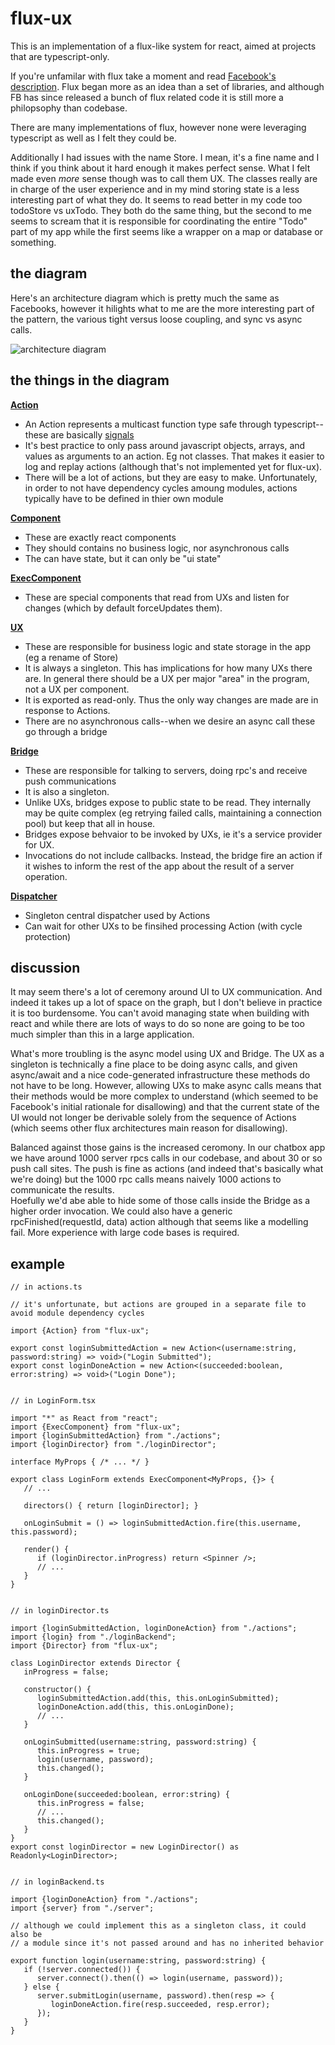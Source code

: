 # flux-ux

This is an implementation of a flux-like system for react, aimed
at projects that are typescript-only.

If you're unfamilar with flux take a moment and read 
[Facebook's description](http://facebook.github.io/flux/).
Flux began more as an idea than a set of libraries, and
although FB has since released a bunch of flux related code
it is still more a philopsophy than codebase.

There are many implementations of flux, however none were 
leveraging typescript as well as I felt they could be.  

Additionally I had issues with the name Store.  I mean, it's a fine
name and I think if you think about it hard enough it makes perfect
sense.  What I felt made even *more* sense though was to call them
UX.  The classes really are in charge of the user experience and in
my mind storing state is a less interesting part of what they do.  It
seems to read better in my code too todoStore vs uxTodo.  They both
do the same thing, but the second to me seems to scream that it is 
responsible for coordinating the entire "Todo" part of my app while the
first seems like a wrapper on a map or database or something.


## the diagram

Here's an architecture diagram which is pretty much the same as Facebooks,
however it hilights what to me are the more interesting part of the pattern,
the various tight versus loose coupling, and sync vs async calls.

![architecture diagram](https://sceutre.github.io/flux-ux/diagram.svg)

## the things in the diagram

<u>**Action**</u>
- An Action represents a multicast function type safe through typescript--these 
  are basically [signals](https://github.com/robertpenner/as3-signals)
- It's best practice to only pass around javascript objects, arrays, 
  and values as arguments to an action.  Eg not classes.  That makes it easier to
  log and replay actions (although that's not implemented yet for flux-ux). 
- There will be a lot of actions, but they are easy to make.  Unfortunately, 
  in order to not have dependency cycles amoung modules, actions typically 
  have to be defined in thier own module

<u>**Component**</u>
- These are exactly react components
- They should contains no business logic, nor asynchronous calls
- The can have state, but it can only be "ui state"

<u>**ExecComponent**</u>
- These are special components that read from UXs and listen for changes (which by default forceUpdates them).

<u>**UX**</u>
- These are responsible for business logic and state storage in the app (eg a rename of Store)
- It is always a singleton.  This has implications for how many UXs there are.  In general there should be
  a UX per major "area" in the program, not a UX per component.
- It is exported as read-only.  Thus the only way changes are made are in response to Actions.
- There are no asynchronous calls--when we desire an async call these go through a bridge

<u>**Bridge**</u>
- These are responsible for talking to servers, doing rpc's and receive push communications
- It is also a singleton.
- Unlike UXs, bridges expose to public state to be read.  They internally may be quite complex
  (eg retrying failed calls, maintaining a connection pool) but keep that all in house.
- Bridges expose behvaior to be invoked by UXs, ie it's a service provider for UX.
- Invocations do not include callbacks.  Instead, the bridge fire an action if it wishes to 
  inform the rest of the app about the result of a server operation.

<u>**Dispatcher**</u>
- Singleton central dispatcher used by Actions
- Can wait for other UXs to be finsihed processing Action (with cycle protection)

## discussion

It may seem there's a lot of ceremony around UI to UX communication.  And indeed it takes up a lot of
space on the graph, but I don't believe in practice it is too burdensome.  You can't avoid managing state
when building with react and while there are lots of ways to do so none are going to be too much simpler
than this in a large application.

What's more troubling is the async model using UX and Bridge.  The UX as a singleton is technically a fine
place to be doing async calls, and given async/await and a nice code-generated infrastructure these methods
do not have to be long.  However, allowing UXs to make async calls means that their methods would be more
complex to understand (which seemed to be Facebook's initial rationale for disallowing) and that the current
state of the UI would not longer be derivable solely from the sequence of Actions (which seems other flux
architectures main reason for disallowing).

Balanced against those gains is the increased ceromony.  In our chatbox app we have around 1000 server rpcs
calls in our codebase, and about 30 or so push call sites.  The push is fine as actions (and indeed that's
basically what we're doing) but the 1000 rpc calls means naively 1000 actions to communicate the results.  
Hoefully we'd abe able to hide some of those calls inside the Bridge as a higher order invocation. We could
also have a generic rpcFinished(requestId, data) action although that seems like a modelling fail.  More
experience with large code bases is required.


## example

```
// in actions.ts

// it's unfortunate, but actions are grouped in a separate file to avoid module dependency cycles

import {Action} from "flux-ux";

export const loginSubmittedAction = new Action<(username:string, password:string) => void>("Login Submitted");
export const loginDoneAction = new Action<(succeeded:boolean, error:string) => void>("Login Done");


// in LoginForm.tsx

import "*" as React from "react";
import {ExecComponent} from "flux-ux";
import {loginSubmittedAction} from "./actions";
import {loginDirector} from "./loginDirector";

interface MyProps { /* ... */ }

export class LoginForm extends ExecComponent<MyProps, {}> {
   // ...

   directors() { return [loginDirector]; }

   onLoginSubmit = () => loginSubmittedAction.fire(this.username, this.password);

   render() {
      if (loginDirector.inProgress) return <Spinner />;
      // ...
   }
}
          

// in loginDirector.ts

import {loginSubmittedAction, loginDoneAction} from "./actions";
import {login} from "./loginBackend";
import {Director} from "flux-ux";

class LoginDirector extends Director {
   inProgress = false;

   constructor() {
      loginSubmittedAction.add(this, this.onLoginSubmitted);
      loginDoneAction.add(this, this.onLoginDone);
      // ...
   }

   onLoginSubmitted(username:string, password:string) {
      this.inProgress = true;
      login(username, password);
      this.changed();
   }

   onLoginDone(succeeded:boolean, error:string) {
      this.inProgress = false;
      // ...
      this.changed();
   }
}
export const loginDirector = new LoginDirector() as Readonly<LoginDirector>;


// in loginBackend.ts

import {loginDoneAction} from "./actions";
import {server} from "./server";

// although we could implement this as a singleton class, it could also be
// a module since it's not passed around and has no inherited behavior

export function login(username:string, password:string) {
   if (!server.connected()) {
      server.connect().then(() => login(username, password));
   } else {
      server.submitLogin(username, password).then(resp => {
         loginDoneAction.fire(resp.succeeded, resp.error);
      });
   }
}

```
